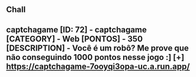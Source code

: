 
## Chall 

captchagame
[ID: 72] - captchagame
[CATEGORY] - Web
[PONTOS] - 350
[DESCRIPTION] - Você é um robô? Me prove que não conseguindo 1000 pontos nesse jogo :]
[+] https://captchagame-7ooyqi3opa-uc.a.run.app/
----------------------------------------------------------------
